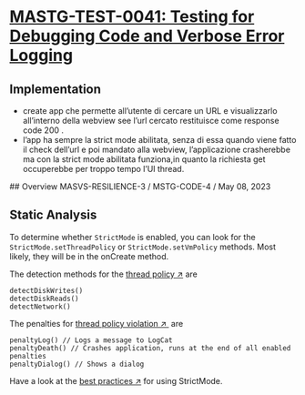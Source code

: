 # [MASTG-TEST-0041: Testing for Debugging Code and Verbose Error Logging](https://mas.owasp.org/MASTG/tests/android/MASVS-RESILIENCE/MASTG-TEST-0041)

## Implementation

- create app che permette all’utente di cercare un URL e visualizzarlo all’interno della webview see l’url cercato restituisce come response code 200 .
- l’app ha sempre la strict mode abilitata, senza di essa quando viene fatto il check dell’url e poi mandato alla webview, l’applicazione crasherebbe ma con la strict mode abilitata funziona,in quanto la richiesta get occuperebbe per troppo tempo l’UI thread.

## Overview
MASVS-RESILIENCE-3 / MSTG-CODE-4 / May 08, 2023
## Static Analysis
To determine whether `StrictMode` is enabled, you can look for the `StrictMode.setThreadPolicy` or `StrictMode.setVmPolicy` methods. Most likely, they will be in the onCreate method.

The detection methods for the [thread policy ↗](https://javabeat.net/strictmode-android-1/) are

```
detectDiskWrites()
detectDiskReads()
detectNetwork()
```

The penalties for [thread policy violation ↗ ](https://javabeat.net/strictmode-android-1/) are

```
penaltyLog() // Logs a message to LogCat
penaltyDeath() // Crashes application, runs at the end of all enabled penalties
penaltyDialog() // Shows a dialog
```

Have a look at the [best practices ↗](https://code.tutsplus.com/android-best-practices-strictmode--mobile-7581t) for using StrictMode.